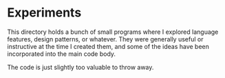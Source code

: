 # Experiments

This directory holds a bunch of small programs where I explored language
features, design patterns, or whatever.  They were generally useful or
instructive at the time I created them, and some of the ideas have been
incorporated into the main code body.

The code is just slightly too valuable to throw away.
